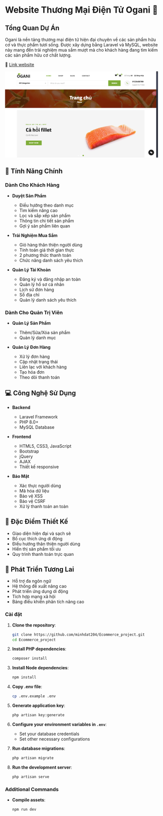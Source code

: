 # Website Thương Mại Điện Tử Ogani 🛒

## Tổng Quan Dự Án
Ogani là nền tảng thương mại điện tử hiện đại chuyên về các sản phẩm hữu cơ và thực phẩm tươi sống. Được xây dựng bằng Laravel và MySQL, website này mang đến trải nghiệm mua sắm mượt mà cho khách hàng đang tìm kiếm các sản phẩm hữu cơ chất lượng.

🔗 [Link website](http://ogani-shop.wuaze.com)

![Demo của ứng dụng](demo.png)

## 🎯 Tính Năng Chính

### Dành Cho Khách Hàng
- **Duyệt Sản Phẩm**
  - Điều hướng theo danh mục
  - Tìm kiếm nâng cao
  - Lọc và sắp xếp sản phẩm
  - Thông tin chi tiết sản phẩm
  - Gợi ý sản phẩm liên quan

- **Trải Nghiệm Mua Sắm**
  - Giỏ hàng thân thiện người dùng
  - Tính toán giá thời gian thực
  - 2 phương thức thanh toán
  - Chức năng danh sách yêu thích

- **Quản Lý Tài Khoản**
  - Đăng ký và đăng nhập an toàn
  - Quản lý hồ sơ cá nhân
  - Lịch sử đơn hàng
  - Sổ địa chỉ
  - Quản lý danh sách yêu thích

### Dành Cho Quản Trị Viên
- **Quản Lý Sản Phẩm**
  - Thêm/Sửa/Xóa sản phẩm
  - Quản lý danh mục

- **Quản Lý Đơn Hàng**
  - Xử lý đơn hàng
  - Cập nhật trạng thái
  - Liên lạc với khách hàng
  - Tạo hóa đơn
  - Theo dõi thanh toán

## 💻 Công Nghệ Sử Dụng
- **Backend**
  - Laravel Framework
  - PHP 8.0+
  - MySQL Database

- **Frontend**
  - HTML5, CSS3, JavaScript
  - Bootstrap
  - jQuery
  - AJAX
  - Thiết kế responsive

- **Bảo Mật**
  - Xác thực người dùng
  - Mã hóa dữ liệu
  - Bảo vệ XSS
  - Bảo vệ CSRF
  - Xử lý thanh toán an toàn

## 🎨 Đặc Điểm Thiết Kế
- Giao diện hiện đại và sạch sẽ
- Bố cục thích ứng di động
- Điều hướng thân thiện người dùng
- Hiển thị sản phẩm tối ưu
- Quy trình thanh toán trực quan

## 🚀 Phát Triển Tương Lai
- Hỗ trợ đa ngôn ngữ
- Hệ thống đề xuất nâng cao
- Phát triển ứng dụng di động
- Tích hợp mạng xã hội
- Bảng điều khiển phân tích nâng cao

### Cài đặt

1. **Clone the repository**:
    ```bash
    git clone https://github.com/minhdat204/Ecommerce_project.git
    cd Ecommerce_project
    ```

2. **Install PHP dependencies**:
    ```bash
    composer install
    ```

3. **Install Node dependencies**:
    ```bash
    npm install
    ```

4. **Copy .env file**:
    ```bash
    cp .env.example .env
    ```

5. **Generate application key**:
    ```bash
    php artisan key:generate
    ```

6. **Configure your environment variables in `.env`**:
    - Set your database credentials
    - Set other necessary configurations

7. **Run database migrations**:
    ```bash
    php artisan migrate
    ```

8. **Run the development server**:
    ```bash
    php artisan serve
    ```

### Additional Commands
- **Compile assets**:
    ```bash
    npm run dev
    ```
